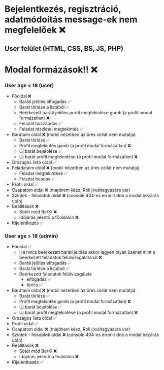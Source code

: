 # Bejelentkezés, regisztráció, adatmódoítás message-ek nem megfelelőek :x:

## User felület (HTML, CSS, BS, JS, PHP)

#
# Modal formázások!! :x:

### User age < 18 (user)

- Főoldal :x:
    - Baráti jelölés elfogadás :white_check_mark:
    - Barát törlése a listából :white_check_mark:
    - Beérkezett baráti jelölés profil megtekintése gomb (a profil modal formázatlan) :x:
    - Feladat hozzáadás :white_check_mark:
    - Feladat részletei megtekintés :white_check_mark:
- Barátaim oldal :x: (mobil nézetben az üres cellát nem mutatja)
    - Barát törlése :white_check_mark:
    - Profil megtekintés gomb (a profil modal formázatlan) :x:
    - Új barát bejelölése :white_check_mark:
    - Új barát profil megtekintése (a profil modal formázatlan) :x:
- Országos lista oldal :white_check_mark:
- Feladataim oldal :x: (mobil nézetben az üres cellát nem mutatja)
    - Feladat megtekintése :white_check_mark:
    - Feladat beadás :white_check_mark:
- Profil oldal :white_check_mark:
- Csapatom oldal :x: (majdnem kész, Roli jóváhagyására vár)
- Szintek - feladatok oldal :x: (console 404-es error-t dob a modal bezárás után)
- Beállítások :x:
    - Sötét mód Be/Ki :x:
    - Időjárás jelentő a főoldalon :x:
- Kijelentkezés :white_check_mark:

###  User age > 18 (admin)

- Főoldal :white_check_mark:
    - Ha nincs beérkezett baráti jelölés akkor legyen olyan üzenet mint a beérkezett feladatok felülvizsgálatánál :x:
    - Baráti jelölés elfogadás :white_check_mark:
    - Barát törlése a listából :white_check_mark:
    - Beérkezett feladatok felülvizsgálata
        - elfogadás :white_check_mark:
        - törlés :white_check_mark:
- Barátaim oldal :x: (mobil nézetben az üres cellát nem mutatja)
    - Barát törlése :white_check_mark:
    - Profil megtekintés gomb (a profil modal formázatlan) :x:
    - Új barát bejelölése :white_check_mark:
    - Új barát profil megtekintése (a profil modal formázatlan) :x:
- Országos lista oldal :white_check_mark:
- Profil oldal :white_check_mark:
- Csapatom oldal :x: (majdnem kész, Roli jóváhagyására vár)
- Szintek - feladatok oldal :x: (console 404-es error-t dob a modal bezárás után)
- Beállítások :x:
    - Sötét mód Be/Ki :x:
    - Időjárás jelentő a főoldalon :x:
- Kijelentkezés :white_check_mark: